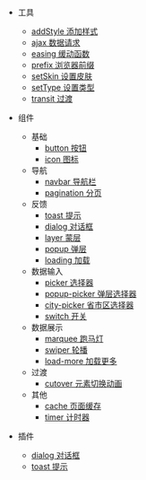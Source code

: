 * 工具
    * [addStyle 添加样式](src/tools/add-style/)
    * [ajax 数据请求](src/tools/ajax/)
    * [easing 缓动函数](src/tools/easing/)
    * [prefix 浏览器前缀](src/tools/prefix/)
    * [setSkin 设置皮肤](src/tools/set-skin/)
    * [setType 设置类型](src/tools/set-type/)
    * [transit 过渡](src/tools/transit/)

* 组件
    * 基础
        * [button 按钮](src/components/button/)
        * [icon 图标](src/components/icon/)
    * 导航
        * [navbar 导航栏](src/components/navbar/)
        * [pagination 分页](src/components/pagination/)
    * 反馈
        * [toast 提示](src/components/toast/)
        * [dialog 对话框](src/components/dialog/)
        * [layer 蒙层](src/components/layer/)
        * [popup 弹层](src/components/popup/)
        * [loading 加载](src/components/loading/)
    * 数据输入
        * [picker 选择器](src/components/picker/)
        * [popup-picker 弹层选择器](src/components/popup-picker/)
        * [city-picker 省市区选择器](src/components/city-picker/)
        * [switch 开关](src/components/switch/)
    * 数据展示
        * [marquee 跑马灯](src/components/marquee/)
        * [swiper 轮播](src/components/swiper/)
        * [load-more 加载更多](src/components/load-more/)
    * 过渡
        * [cutover 元素切换动画](src/components/cutover/)   
    * 其他
        * [cache 页面缓存](src/components/cache/)
        * [timer 计时器](src/components/timer/)

* 插件
    * [dialog 对话框](src/components/dialog/)
    * [toast 提示](src/components/toast/)
